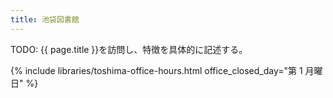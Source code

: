 ```yaml
---
title: 池袋図書館
---
```


TODO: {{ page.title }}を訪問し、特徴を具体的に記述する。

{% include libraries/toshima-office-hours.html
    office_closed_day="第 1 月曜日" %}
